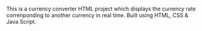 This is a currency converter HTML project which displays the currency rate correnponding to another currency in real time. Built using HTML, CSS & Java Script.
